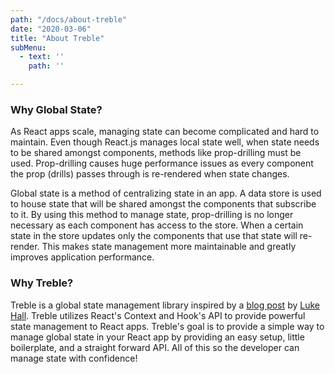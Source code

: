 ```yaml
---
path: "/docs/about-treble"
date: "2020-03-06"
title: "About Treble"
subMenu: 
  - text: '' 
    path: ''

---
```


### Why Global State?

As React apps scale, managing state can become complicated and hard to maintain. Even though React.js manages local state well, when state needs to be shared amongst components, methods like prop-drilling must be used.  Prop-drilling causes huge performance issues as every component the prop (drills) passes through is re-rendered when state changes.

Global state is a method of centralizing state in an app.  A data store is used to house state that will be shared amongst the components that subscribe to it. By using this method to manage state, prop-drilling is no longer necessary as each component has access to the store.  When a certain state in the store updates only the components that use that state will re-render. This makes state management more maintainable and greatly improves application performance.


### Why Treble?

Treble is a global state management library inspired by a [blog post](https://medium.com/simply/state-management-with-react-hooks-and-context-api-at-10-lines-of-code-baf6be8302c) by [Luke Hall](https://medium.com/@luke.hall). Treble utilizes React's Context and Hook's API to provide powerful state management to React apps. Treble's goal is to provide a simple way to manage global state in your React app by providing an easy setup, little boilerplate, and a straight forward API. All of this so the developer can manage state with confidence!
